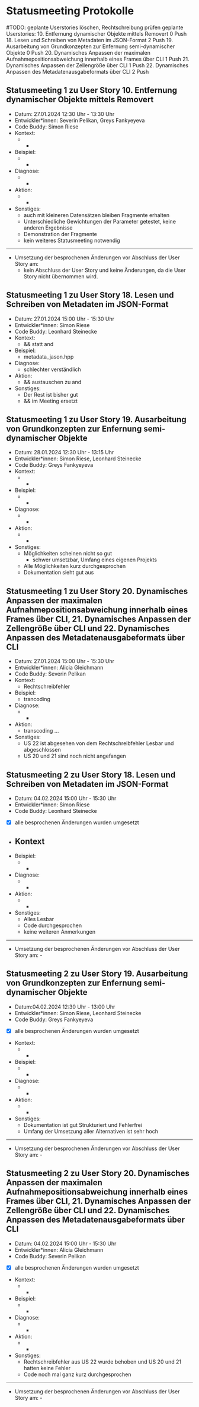 # Statusmeeting Protokolle

#TODO: geplante Userstories löschen, Rechtschreibung prüfen
geplante Userstories:
10. Entfernung dynamischer Objekte mittels Removert 0 Push
18. Lesen und Schreiben von Metadaten im JSON-Format 2 Push
19. Ausarbeitung von Grundkonzepten zur Enfernung semi-dynamischer Objekte 0 Push
20. Dynamisches Anpassen der maximalen Aufnahmepositionsabweichung innerhalb eines Frames über CLI 1 Push
21. Dynamisches Anpassen der Zellengröße über CLI  1 Push
22. Dynamisches Anpassen des Metadatenausgabeformats über CLI 2 Push

## Statusmeeting 1 zu User Story 10. Entfernung dynamischer Objekte mittels Removert
- Datum: 27.01.2024 12:30 Uhr - 13:30 Uhr
- Entwickler\*innen: Severin Pelikan, Greys Fankyeyeva
- Code Buddy: Simon Riese
- Kontext:
	- -
- Beispiel:
	- -
- Diagnose:
	- -
- Aktion:
	- -
- Sonstiges: 
	- auch mit kleineren Datensätzen bleiben Fragmente erhalten
	- Unterschiedliche Gewichtungen der Parameter getestet, keine anderen Ergebnisse
	- Demonstration der Fragmente
	- kein weiteres Statusmeeting notwendig
---
- Umsetzung der besprochenen Änderungen vor Abschluss der User Story am: 
	- kein Abschluss der User Story und keine Änderungen, da die User Story nicht übernommen wird.

## Statusmeeting 1 zu User Story 18. Lesen und Schreiben von Metadaten im JSON-Format
- Datum: 27.01.2024 15:00 Uhr - 15:30 Uhr
- Entwickler\*innen: Simon Riese
- Code Buddy: Leonhard Steinecke
- Kontext:
	- && statt and 
- Beispiel:
	- metadata_jason.hpp
- Diagnose:
	- schlechter verständlich
- Aktion:
	- && austauschen zu and
- Sonstiges:
	- Der Rest ist bisher gut 
	- && im Meeting ersetzt

## Statusmeeting 1 zu User Story 19. Ausarbeitung von Grundkonzepten zur Enfernung semi-dynamischer Objekte 
- Datum: 28.01.2024 12:30 Uhr - 13:15 Uhr
- Entwickler\*innen: Simon Riese, Leonhard Steinecke
- Code Buddy: Greys Fankyeyeva 
- Kontext:
	- -
- Beispiel:
	- -
- Diagnose:
	- -
- Aktion:
	- -
- Sonstiges: 
	- Möglichkeiten scheinen nicht so gut
		- schwer umsetzbar, Umfang eines eigenen Projekts
	- Alle Möglichkeiten kurz durchgesprochen
	- Dokumentation sieht gut aus

## Statusmeeting 1 zu User Story 20. Dynamisches Anpassen der maximalen Aufnahmepositionsabweichung innerhalb eines Frames über CLI, 21. Dynamisches Anpassen der Zellengröße über CLI und 22. Dynamisches Anpassen des Metadatenausgabeformats über CLI
- Datum: 27.01.2024 15:00 Uhr - 15:30 Uhr
- Entwickler\*innen: Alicia Gleichmann
- Code Buddy: Severin Pelikan
- Kontext:
	- Rechtschreibfehler
- Beispiel:
	- trancoding
- Diagnose:
	- -
- Aktion:
	- transcoding ...
- Sonstiges:
	- US 22 ist abgesehen von dem Rechtschreibfehler Lesbar und abgeschlossen
	- US 20 und 21 sind noch nicht angefangen

## Statusmeeting 2 zu User Story 18. Lesen und Schreiben von Metadaten im JSON-Format
- Datum: 04.02.2024 15:00 Uhr - 15:30 Uhr
- Entwickler\*innen: Simon Riese
- Code Buddy:  Leonhard Steinecke
- [x] alle besprochenen Änderungen wurden umgesetzt 
- Kontext
	-
- Beispiel:
	- -
- Diagnose:
	- -
- Aktion:
	- -
- Sonstiges:
	- Alles Lesbar
	- Code durchgesprochen
	- keine weiteren Anmerkungen
---
- Umsetzung der besprochenen Änderungen vor Abschluss der User Story am: -

## Statusmeeting 2 zu User Story 19. Ausarbeitung von Grundkonzepten zur Enfernung semi-dynamischer Objekte 
- Datum:04.02.2024 12:30 Uhr - 13:00 Uhr
- Entwickler\*innen: Simon Riese, Leonhard Steinecke
- Code Buddy: Greys Fankyeyeva
- [x] alle besprochenen Änderungen wurden umgesetzt 
- Kontext:
	- -
- Beispiel:
	- -
- Diagnose:
	- -
- Aktion:
	- -
- Sonstiges: 
	- Dokumentation ist gut Strukturiert und Fehlerfrei
	- Umfang der Umsetzung aller Alternativen ist sehr hoch 
---
- Umsetzung der besprochenen Änderungen vor Abschluss der User Story am: -

## Statusmeeting 2 zu User Story 20. Dynamisches Anpassen der maximalen Aufnahmepositionsabweichung innerhalb eines Frames über CLI, 21. Dynamisches Anpassen der Zellengröße über CLI und 22. Dynamisches Anpassen des Metadatenausgabeformats über CLI
- Datum: 04.02.2024 15:00 Uhr - 15:30 Uhr
- Entwickler\*innen: Alicia Gleichmann
- Code Buddy: Severin Pelikan
- [x] alle besprochenen Änderungen wurden umgesetzt 
- Kontext:
	- -
- Beispiel:
	- -
- Diagnose:
	- -
- Aktion:
	- -
- Sonstiges: 
	- Rechtschreibfehler aus US 22 wurde behoben und US 20 und 21 hatten keine Fehler
	- Code noch mal ganz kurz durchgesprochen
---
- Umsetzung der besprochenen Änderungen vor Abschluss der User Story am: -